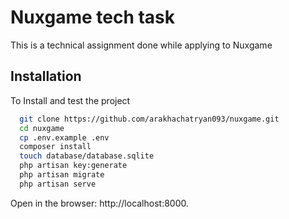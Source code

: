 # Nuxgame tech task

This is a technical assignment done while applying to Nuxgame

## Installation

To Install and test the project

```bash
  git clone https://github.com/arakhachatryan093/nuxgame.git
  cd nuxgame
  cp .env.example .env
  composer install
  touch database/database.sqlite
  php artisan key:generate
  php artisan migrate
  php artisan serve
```

Open in the browser: http://localhost:8000.
